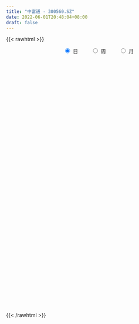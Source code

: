 ```yaml
---
title: "中富通 - 300560.SZ"
date: 2022-06-01T20:48:04+08:00
draft: false
---
```

{{< rawhtml >}}
    <div style="text-align: center">
        <label style="padding: 1rem;"><input style="margin-right: .5rem" type="radio" name="period" value="D" checked onclick="period_change(this)">日</label>
        <label style="padding: 1rem;"><input style="margin-right: .5rem" type="radio" name="period" value="W" onclick="period_change(this)">周</label>
        <label style="padding: 1rem;"><input style="margin-right: .5rem" type="radio" name="period" value="M" onclick="period_change(this)">月</label>
    </div>
    <div id="chart" style="height: 700px;"></div> 
    <script type="text/javascript">
        const D_v = [10097.5,11829.68,10652.28,13357.6,15190.5,17510.2,14239.8,16360.1,18056.0,55768.6,72305.8,47700.55,40865.6,25947.3,57544.9,39723.8,72381.03,211670.88,152901.4,112929.0,99914.5,72229.03,94695.6,53805.4,76664.2,40262.2,42547.4,29499.63,32142.3,20703.9,32195.76,25134.3,25079.0,67146.4,107373.8,82358.4,55863.7,63636.3,60048.0,28525.0,59074.3,33895.7,34834.74,30501.8,99438.13,67584.8,61848.4,82950.66,107689.5,95973.22,104881.12,85492.42,52286.9,56723.3,41890.6,231561.54,152361.06,98409.7,83364.4,82002.9,49523.92,56029.3,47842.8,136556.1,72962.9,67796.3,48364.0,51346.1,37355.4,51985.3,58964.9,28270.6,27272.2,30378.4,26425.8,22761.2,16881.5,27421.3,41341.4,24243.1,32777.8,23003.7,20585.2,19899.0,12941.5,15414.7,12983.2,13211.0,13790.99,6680.0,13511.0,12060.0,15523.1,27529.0,19251.7,45748.3,23586.9,17893.7,11415.23,15083.2,14625.7,17046.4,6603.4,7918.1,8629.0,15032.7,9256.1,8569.0,8251.0,10518.5,11796.0,11217.0,12802.6,12425.5,14606.3,15083.1,16851.43,45449.0,24018.8,24077.3,20201.0,19257.2,17171.8,17271.2,17402.8,25244.6,19510.0,19914.0,15789.3,23769.0,26909.7,18851.0,11687.5,22002.8,16167.5,9367.7,11565.7,11425.0,17654.0,21374.8,14327.89,34816.49,32611.53,133270.2,83078.1,66485.33,47244.99,52803.29,30067.53,43117.22,47257.43,43641.03,34187.03,34135.69,31746.6,23747.3,29410.0,28488.7,17976.0,28270.0,28877.2,28323.0,54992.71,126298.91,71727.02,56184.6,122384.8,74123.4,83801.6,66935.0,46294.4,58525.0,32181.7,39081.0,185443.49,140091.7,71906.2,52574.5,62058.0,52235.6,54840.4,43140.4,107428.7,137443.0,199342.43,182917.13,105743.7,61717.6,334929.09,392728.26,239835.63,280348.2,205961.8,221685.73,234453.04,248085.8,161666.6,125081.34,271192.84,404570.95,603659.96,444313.58,309477.05,289792.6,374456.25,298054.1,213087.2,168137.0,161921.9,147034.3,266588.96,186433.34,102816.26,139357.7,92378.9,96479.8,85132.0,95808.5,69294.0,175315.65,116647.6,99580.78,126189.07,118952.07,78533.47,94158.07,77574.9,83724.22,87671.6,81424.8,77935.0,143432.0,99849.9,85471.86,94653.83,60028.0,50924.0,50883.0,58504.5,77621.8,61006.22,60182.0,68579.0,89066.4,59057.0,67212.0,55426.0,36620.1,51297.47,50568.1]
const D_histogram = [0.0,0.013248547,0.0252439551,0.0363929779,0.0488712851,0.0424953037,0.0478773233,0.0558215912,0.0414900267,0.0649455438,0.1138602633,0.1311277618,0.141229298,0.1308503685,0.1406764237,0.115660986,0.2552902973,0.2921625522,0.3351968242,0.2970741041,0.2844674537,0.2361420675,0.215989193,0.1610770423,0.0452616473,-0.016343149,-0.0936909239,-0.1274344353,-0.1936020887,-0.2225758525,-0.2104353325,-0.2042206668,-0.1858175715,-0.1281393436,-0.0675040749,-0.022545891,-0.0092729279,0.0042830188,-0.0602871867,-0.1015522982,-0.0911243025,-0.1009910422,-0.0988544227,-0.0979197727,-0.0559296667,-0.0748006261,-0.0877665378,-0.0620984422,-0.0153019495,0.022127231,0.0693373593,0.0607585195,0.0572563489,0.0222979449,-0.0255532655,0.0787746906,0.1119973547,0.1137869158,0.0986806361,0.0407490746,0.0144280528,-0.0191129031,-0.0244768266,0.0095997764,-0.0040446846,0.0016835601,-0.0179619595,-0.0694670261,-0.0933082566,-0.1651458142,-0.2298476003,-0.2523378177,-0.2485310681,-0.220216873,-0.2024131328,-0.1763528638,-0.1569307439,-0.1295662171,-0.0913427867,-0.0883138808,-0.1130453058,-0.1153316548,-0.1038053233,-0.1248324121,-0.1221187262,-0.1343830074,-0.1244535096,-0.1187191928,-0.1181970582,-0.1021926719,-0.1058083177,-0.0874673608,-0.0471920654,0.0099329244,0.0286530327,0.0803291343,0.1038206631,0.1030731416,0.1035299073,0.0968234672,0.0723564414,0.0359605818,0.0136974055,0.0078099412,-0.0009244234,-0.037786612,-0.0583514436,-0.054088661,-0.0369173005,-0.0290636951,-0.0050595527,0.0246297451,0.0479735937,0.0596254067,0.0740511754,0.0918433121,0.1074125173,0.1447781659,0.169265943,0.1718872825,0.1800574575,0.1589580217,0.1483365029,0.1413101648,0.1359452976,0.1309550199,0.1057410008,0.0733991243,0.0342887082,0.028645876,0.0403813342,0.0208204572,0.005595962,-0.0367577127,-0.0727515748,-0.0918575532,-0.0985294279,-0.0942808216,-0.0774517133,-0.0521667185,-0.0425717964,-0.0100318745,-0.0107421211,0.0475408665,0.0739038307,0.1004075166,0.0768797635,0.0734673673,0.0552327281,0.0655520425,0.0745709375,0.0725593576,0.0508106298,0.0496241686,0.0370241182,0.0261426775,-0.0042105623,-0.0119823997,-0.0217585213,-0.0130835176,-0.0098612368,-0.030624711,-0.0039987789,0.05732502,0.0808918753,0.0493793253,0.0806099614,0.0625539002,-0.069191292,-0.1043101146,-0.1705986359,-0.1510898524,-0.1371955495,-0.0997943647,0.0354847908,0.0870933743,0.0865458369,0.0844099559,0.0601382819,0.0461019746,0.0065647191,-0.0086077926,0.026129394,0.0736758851,0.1361632619,0.1214662981,0.0793069303,0.0360038529,0.1945593437,0.2526242833,0.2345114006,0.2539442359,0.2161786052,0.2008468269,0.2171528684,0.2085431462,0.1370676586,0.0634469472,0.0700539119,0.2949186472,0.6900718823,0.6833806529,0.6322980614,0.4576256738,0.4044180049,0.1905314893,-0.0239426605,-0.2402510011,-0.406893381,-0.4804125531,-0.4548770573,-0.5124239674,-0.5266014387,-0.588233545,-0.6227072526,-0.668202813,-0.6656446041,-0.6979545609,-0.6754443741,-0.5977928777,-0.5067951281,-0.4250872554,-0.3576219125,-0.3560500777,-0.3580356603,-0.4213194438,-0.4587574355,-0.4144463127,-0.3643088719,-0.2638161373,-0.1683372169,-0.063391577,0.0166036121,0.0901307284,0.1300168773,0.1694046461,0.1849693313,0.19010825,0.1822662248,0.1950016144,0.188889992,0.1906387663,0.2076371099,0.1396554706,0.1237636933,0.1276701137,0.1300881844,0.1260447168,0.1261722621,0.1324489193]
const D_fast = [0.0,0.0165606838,0.0348670806,0.0551143479,0.0798104764,0.084058321,0.1014096713,0.123309337,0.1193502792,0.1590421823,0.2364219676,0.2864714065,0.3318802672,0.3542139299,0.3992090909,0.4031088998,0.6065607854,0.7164736783,0.8433071565,0.8794529623,0.9379631753,0.948673306,0.9825177297,0.9678748397,0.8633748565,0.7976842729,0.6969137671,0.6313116469,0.5167434713,0.4321257443,0.3916574312,0.3468169302,0.3187656326,0.3444090246,0.3881682745,0.4274899857,0.4384447169,0.4530714183,0.3734294161,0.3067762301,0.2944231501,0.2593086499,0.2367316637,0.2131863706,0.2411940598,0.2036229439,0.1687153978,0.1788588829,0.2218298881,0.2647908764,0.3293353445,0.3359461346,0.3467580513,0.3173741335,0.2631346067,0.3871562355,0.4483782382,0.4786145283,0.4881784076,0.4404341147,0.4177201062,0.3794009244,0.3679177943,0.4043943415,0.3897387093,0.395887844,0.3717518346,0.3028800114,0.2557117168,0.1425877057,0.0204240194,-0.0651506524,-0.1234766698,-0.150216693,-0.183016236,-0.2010441829,-0.220854749,-0.2258817765,-0.2104940428,-0.2295436071,-0.2825363585,-0.3136556212,-0.3280806205,-0.3803158123,-0.408131808,-0.453991841,-0.4751757206,-0.499121202,-0.5281483319,-0.5376921137,-0.5677598388,-0.5712857222,-0.5428084431,-0.4832002222,-0.4573168557,-0.3855584705,-0.3361117759,-0.3110910121,-0.2847517696,-0.2672523429,-0.2736302583,-0.3010359725,-0.3198747973,-0.3238097764,-0.3327752468,-0.3790840884,-0.4142367809,-0.4234961636,-0.4155541282,-0.4149664466,-0.3922271924,-0.3563804583,-0.3210432112,-0.2944850466,-0.261546484,-0.2207935192,-0.1783711848,-0.1048109947,-0.0380067319,0.0075864282,0.0607709676,0.0794110373,0.1058736441,0.1341748473,0.1627963045,0.1905447818,0.1917660129,0.1777739175,0.1472356784,0.1487543153,0.1705851069,0.1562293442,0.1424038396,0.0908607366,0.0366789809,-0.0053913859,-0.0366956176,-0.0560172166,-0.0585510367,-0.0463077215,-0.0473557484,-0.0173237952,-0.020719572,0.0494486321,0.0942875541,0.1458931191,0.1415853069,0.1565397525,0.1521132953,0.1788206204,0.2064822497,0.2226105092,0.2135644389,0.2247840199,0.221439999,0.2170942277,0.1856883473,0.1749209099,0.1597051581,0.1651092823,0.1658662539,0.137446602,0.1630728394,0.2387278933,0.2825177173,0.2633499987,0.3147331251,0.3123155389,0.1632725237,0.1020761725,-0.0068620078,-0.0251256874,-0.0455302719,-0.0330776782,0.1110726749,0.184454602,0.2055435238,0.2245101318,0.2152730283,0.2127622147,0.1748661389,0.157541679,0.1988112142,0.2647766766,0.3613048688,0.3769744795,0.3546418443,0.3203397302,0.5275350569,0.6487560673,0.6892710347,0.772189929,0.7884689496,0.823348878,0.8939431367,0.937469201,0.9002606281,0.8425016535,0.8666220962,1.1652164932,1.7328876989,1.8970416327,2.0040335566,1.9437675875,1.9916644198,1.8254107765,1.6049509616,1.3285798706,1.0602141456,0.8665918351,0.7784080667,0.5927551647,0.4469273337,0.2382368412,0.0480863204,-0.1644599432,-0.3283128854,-0.5351114824,-0.6814623891,-0.7532591121,-0.7889601446,-0.8135240857,-0.835464221,-0.9229049056,-1.0143994032,-1.1830130477,-1.3351403983,-1.3944408536,-1.4353806308,-1.4008419305,-1.3474473143,-1.2583495687,-1.1742034766,-1.0781436782,-1.0057533099,-0.9240143797,-0.8622073616,-0.8095413804,-0.7718168494,-0.7103310562,-0.6692201806,-0.6198117147,-0.5509040937,-0.5839718654,-0.5689227193,-0.5330987705,-0.4981586537,-0.4706909421,-0.4390203312,-0.3996314442]
const D_slow = [0.0,0.0033121368,0.0096231255,0.01872137,0.0309391913,0.0415630172,0.053532348,0.0674877458,0.0778602525,0.0940966385,0.1225617043,0.1553436447,0.1906509692,0.2233635614,0.2585326673,0.2874479138,0.3512704881,0.4243111262,0.5081103322,0.5823788582,0.6534957217,0.7125312385,0.7665285368,0.8067977974,0.8181132092,0.8140274219,0.790604691,0.7587460822,0.71034556,0.6547015968,0.6020927637,0.551037597,0.5045832041,0.4725483682,0.4556723495,0.4500358767,0.4477176448,0.4487883995,0.4337166028,0.4083285283,0.3855474526,0.3602996921,0.3355860864,0.3111061432,0.2971237266,0.27842357,0.2564819356,0.240957325,0.2371318377,0.2426636454,0.2599979852,0.2751876151,0.2895017023,0.2950761886,0.2886878722,0.3083815449,0.3363808835,0.3648276125,0.3894977715,0.3996850402,0.4032920534,0.3985138276,0.3923946209,0.394794565,0.3937833939,0.3942042839,0.389713794,0.3723470375,0.3490199734,0.3077335198,0.2502716197,0.1871871653,0.1250543983,0.07000018,0.0193968968,-0.0246913191,-0.0639240051,-0.0963155594,-0.119151256,-0.1412297263,-0.1694910527,-0.1983239664,-0.2242752972,-0.2554834002,-0.2860130818,-0.3196088336,-0.350722211,-0.3804020092,-0.4099512738,-0.4354994417,-0.4619515211,-0.4838183614,-0.4956163777,-0.4931331466,-0.4859698884,-0.4658876048,-0.4399324391,-0.4141641537,-0.3882816768,-0.3640758101,-0.3459866997,-0.3369965542,-0.3335722029,-0.3316197176,-0.3318508234,-0.3412974764,-0.3558853373,-0.3694075026,-0.3786368277,-0.3859027515,-0.3871676397,-0.3810102034,-0.369016805,-0.3541104533,-0.3355976594,-0.3126368314,-0.2857837021,-0.2495891606,-0.2072726749,-0.1643008543,-0.1192864899,-0.0795469845,-0.0424628587,-0.0071353175,0.0268510069,0.0595897619,0.0860250121,0.1043747931,0.1129469702,0.1201084392,0.1302037727,0.135408887,0.1368078775,0.1276184494,0.1094305557,0.0864661674,0.0618338104,0.038263605,0.0189006767,0.005858997,-0.0047839521,-0.0072919207,-0.009977451,0.0019077657,0.0203837233,0.0454856025,0.0647055434,0.0830723852,0.0968805672,0.1132685778,0.1319113122,0.1500511516,0.1627538091,0.1751598512,0.1844158808,0.1909515502,0.1898989096,0.1869033097,0.1814636793,0.1781927999,0.1757274907,0.168071313,0.1670716183,0.1814028733,0.2016258421,0.2139706734,0.2341231637,0.2497616388,0.2324638158,0.2063862871,0.1637366281,0.125964165,0.0916652776,0.0667166865,0.0755878842,0.0973612277,0.118997687,0.1401001759,0.1551347464,0.16666024,0.1683014198,0.1661494717,0.1726818202,0.1911007914,0.2251416069,0.2555081814,0.275334914,0.2843358772,0.3329757132,0.396131784,0.4547596341,0.5182456931,0.5722903444,0.6225020511,0.6767902682,0.7289260548,0.7631929695,0.7790547063,0.7965681843,0.870297846,1.0428158166,1.2136609798,1.3717354952,1.4861419136,1.5872464149,1.6348792872,1.6288936221,1.5688308718,1.4671075265,1.3470043883,1.2332851239,1.1051791321,0.9735287724,0.8264703862,0.670793573,0.5037428698,0.3373317187,0.1628430785,-0.006018015,-0.1554662344,-0.2821650165,-0.3884368303,-0.4778423084,-0.5668548279,-0.656363743,-0.7616936039,-0.8763829628,-0.979994541,-1.0710717589,-1.1370257932,-1.1791100975,-1.1949579917,-1.1908070887,-1.1682744066,-1.1357701872,-1.0934190257,-1.0471766929,-0.9996496304,-0.9540830742,-0.9053326706,-0.8581101726,-0.810450481,-0.7585412036,-0.7236273359,-0.6926864126,-0.6607688842,-0.6282468381,-0.5967356589,-0.5651925934,-0.5320803635]
const D_data = [['2021-05-21', 11.4946, 11.3957, 11.376, 11.5835],['2021-05-24', 11.455, 11.6033, 11.3364, 11.6428],['2021-05-25', 11.5835, 11.6725, 11.5341, 11.7219],['2021-05-26', 11.6725, 11.7515, 11.5934, 11.801],['2021-05-27', 11.7515, 11.8701, 11.7318, 11.9492],['2021-05-28', 11.8603, 11.6922, 11.6428, 11.9492],['2021-05-31', 11.6231, 11.88, 11.6132, 11.8998],['2021-06-01', 11.88, 11.9986, 11.7713, 12.0876],['2021-06-02', 12.0085, 11.7515, 11.6725, 12.1074],['2021-06-03', 11.6824, 12.305, 11.6824, 12.5225],['2021-06-04', 12.1963, 12.9079, 12.137, 12.9475],['2021-06-07', 12.9277, 12.8091, 12.6213, 12.9277],['2021-06-08', 12.73, 12.9277, 12.5521, 12.9277],['2021-06-09', 12.9376, 12.8091, 12.6707, 12.9376],['2021-06-10', 12.819, 13.2044, 12.6213, 13.3033],['2021-06-11', 13.2044, 12.8684, 12.7794, 13.2044],['2021-06-15', 12.7893, 15.4381, 12.7893, 15.4381],['2021-06-16', 16.3079, 14.9044, 14.8253, 16.7823],['2021-06-17', 14.2718, 15.5172, 14.2718, 16.3079],['2021-06-18', 14.8352, 14.8451, 14.8352, 15.6654],['2021-06-21', 14.7858, 15.3492, 14.1236, 15.3492],['2021-06-22', 15.2009, 15.0428, 14.7463, 15.3492],['2021-06-23', 15.2207, 15.4974, 14.8253, 15.8137],['2021-06-24', 15.5073, 15.1218, 14.934, 15.5468],['2021-06-25', 15.023, 14.0939, 13.9951, 15.2009],['2021-06-28', 14.0643, 14.4201, 13.837, 14.6079],['2021-06-29', 14.4201, 13.916, 13.8567, 14.4201],['2021-06-30', 13.7777, 14.1829, 13.7184, 14.2125],['2021-07-01', 14.1829, 13.4812, 13.4614, 14.1829],['2021-07-02', 13.4812, 13.6195, 13.3724, 13.7184],['2021-07-05', 13.6492, 14.005, 13.5503, 14.1829],['2021-07-06', 14.2125, 13.8963, 13.748, 14.2323],['2021-07-07', 13.837, 14.0346, 13.7678, 14.173],['2021-07-08', 14.0445, 14.6771, 13.9655, 14.766],['2021-07-09', 14.8253, 15.023, 14.7265, 16.3079],['2021-07-12', 14.4102, 15.1416, 14.3707, 15.616],['2021-07-13', 15.1713, 14.9538, 14.6277, 15.1713],['2021-07-14', 14.7957, 15.0922, 14.5189, 15.3096],['2021-07-15', 15.0724, 14.0149, 13.9655, 15.0823],['2021-07-16', 14.0149, 14.0149, 13.837, 14.2323],['2021-07-19', 13.9358, 14.5585, 13.5306, 14.7858],['2021-07-20', 14.5486, 14.2817, 14.005, 14.5486],['2021-07-21', 14.4399, 14.3806, 14.2323, 14.6277],['2021-07-22', 14.3905, 14.341, 14.0445, 14.6079],['2021-07-23', 14.3509, 14.9538, 14.2817, 15.28],['2021-07-26', 14.6573, 14.2422, 13.9655, 15.1713],['2021-07-27', 14.2422, 14.2027, 13.9062, 14.8056],['2021-07-28', 13.837, 14.6968, 13.0463, 15.023],['2021-07-29', 15.0032, 15.1614, 14.8253, 15.4678],['2021-07-30', 14.9835, 15.3096, 14.9736, 15.7643],['2021-08-02', 15.4183, 15.7346, 15.1218, 15.8631],['2021-08-03', 15.8433, 15.2306, 14.9736, 16.0608],['2021-08-04', 14.8846, 15.3492, 14.8846, 15.6753],['2021-08-05', 15.1713, 14.9242, 14.6277, 15.359],['2021-08-06', 14.8253, 14.5782, 14.2718, 14.9538],['2021-08-09', 14.4201, 16.7032, 14.4201, 17.4939],['2021-08-10', 16.7526, 16.3079, 16.0608, 16.9997],['2021-08-11', 16.3375, 16.1497, 15.8532, 16.4363],['2021-08-12', 15.9718, 16.041, 15.8433, 16.466],['2021-08-13', 16.209, 15.4183, 15.3788, 16.209],['2021-08-16', 15.4085, 15.6654, 15.2108, 15.8532],['2021-08-17', 15.616, 15.4678, 15.3294, 15.9125],['2021-08-18', 15.4776, 15.7544, 15.0724, 15.7643],['2021-08-19', 15.7643, 16.377, 15.616, 16.6538],['2021-08-20', 16.0608, 15.8928, 15.5271, 16.3079],['2021-08-23', 15.8334, 16.1695, 15.5765, 16.1991],['2021-08-24', 16.0608, 15.8631, 15.6951, 16.1102],['2021-08-25', 15.8137, 15.2899, 15.2404, 15.8532],['2021-08-26', 15.1713, 15.4183, 14.9242, 15.5468],['2021-08-27', 15.16, 14.5, 14.47, 15.73],['2021-08-30', 14.34, 14.1, 13.85, 14.75],['2021-08-31', 14.09, 14.23, 13.71, 14.23],['2021-09-01', 14.23, 14.33, 13.99, 14.48],['2021-09-02', 14.13, 14.55, 14.13, 14.72],['2021-09-03', 14.43, 14.38, 14.31, 14.63],['2021-09-06', 14.38, 14.45, 14.12, 14.49],['2021-09-07', 14.38, 14.35, 14.28, 14.54],['2021-09-08', 14.35, 14.45, 14.12, 14.48],['2021-09-09', 14.48, 14.66, 14.48, 15.12],['2021-09-10', 14.63, 14.24, 14.2, 14.63],['2021-09-13', 14.24, 13.73, 13.72, 14.24],['2021-09-14', 13.88, 13.82, 13.77, 14.12],['2021-09-15', 13.75, 13.9, 13.58, 13.96],['2021-09-16', 13.8, 13.34, 13.34, 13.96],['2021-09-17', 13.48, 13.45, 13.23, 13.58],['2021-09-22', 13.27, 13.09, 13.07, 13.44],['2021-09-23', 13.2, 13.21, 13.19, 13.38],['2021-09-24', 13.25, 13.05, 13.05, 13.3],['2021-09-27', 13.29, 12.85, 12.78, 13.33],['2021-09-28', 12.9, 12.94, 12.76, 13.04],['2021-09-29', 12.95, 12.58, 12.58, 13.1],['2021-09-30', 12.64, 12.75, 12.44, 12.78],['2021-10-08', 12.72, 13.06, 12.65, 13.1],['2021-10-11', 13.0, 13.45, 12.91, 13.75],['2021-10-12', 13.33, 13.12, 12.96, 13.38],['2021-10-13', 13.08, 13.7, 13.08, 14.27],['2021-10-14', 13.48, 13.56, 13.41, 13.73],['2021-10-15', 13.56, 13.34, 13.31, 13.7],['2021-10-18', 13.3, 13.38, 13.15, 13.45],['2021-10-19', 13.32, 13.3, 13.21, 13.54],['2021-10-20', 13.26, 13.01, 12.98, 13.36],['2021-10-21', 13.02, 12.69, 12.65, 13.16],['2021-10-22', 12.92, 12.68, 12.63, 12.92],['2021-10-25', 12.68, 12.77, 12.57, 12.84],['2021-10-26', 12.77, 12.65, 12.6, 12.83],['2021-10-27', 12.6, 12.11, 12.1, 12.66],['2021-10-28', 12.01, 12.07, 11.88, 12.2],['2021-10-29', 12.07, 12.24, 12.07, 12.34],['2021-11-01', 12.28, 12.37, 12.24, 12.44],['2021-11-02', 12.35, 12.24, 12.08, 12.5],['2021-11-03', 12.27, 12.46, 12.26, 12.56],['2021-11-04', 12.52, 12.63, 12.45, 12.7],['2021-11-05', 12.74, 12.67, 12.52, 12.79],['2021-11-08', 12.67, 12.61, 12.36, 12.67],['2021-11-09', 12.57, 12.72, 12.57, 12.89],['2021-11-10', 12.79, 12.87, 12.66, 12.89],['2021-11-11', 12.81, 12.97, 12.75, 13.07],['2021-11-12', 13.0, 13.45, 13.0, 13.61],['2021-11-15', 13.46, 13.55, 13.42, 13.65],['2021-11-16', 13.59, 13.46, 13.44, 13.86],['2021-11-17', 13.53, 13.68, 13.45, 13.72],['2021-11-18', 13.69, 13.4, 13.36, 13.77],['2021-11-19', 13.4, 13.56, 13.4, 13.69],['2021-11-22', 13.52, 13.67, 13.45, 13.75],['2021-11-23', 13.8, 13.77, 13.52, 13.81],['2021-11-24', 13.77, 13.86, 13.62, 13.96],['2021-11-25', 13.96, 13.63, 13.56, 13.96],['2021-11-26', 13.49, 13.47, 13.35, 13.67],['2021-11-29', 13.36, 13.25, 13.19, 13.4],['2021-11-30', 13.32, 13.59, 13.25, 13.74],['2021-12-01', 13.54, 13.87, 13.54, 13.95],['2021-12-02', 14.0, 13.5, 13.41, 14.0],['2021-12-03', 13.56, 13.49, 13.46, 13.74],['2021-12-06', 13.44, 13.0, 12.97, 13.5],['2021-12-07', 13.05, 12.84, 12.74, 13.12],['2021-12-08', 12.84, 12.85, 12.78, 13.07],['2021-12-09', 12.82, 12.87, 12.78, 13.0],['2021-12-10', 12.84, 12.93, 12.77, 12.99],['2021-12-13', 12.97, 13.08, 12.81, 13.14],['2021-12-14', 13.0, 13.25, 12.91, 13.3],['2021-12-15', 13.18, 13.11, 13.07, 13.27],['2021-12-16', 13.13, 13.49, 13.12, 13.68],['2021-12-17', 13.45, 13.15, 13.01, 13.46],['2021-12-20', 13.2, 14.06, 13.12, 15.6],['2021-12-21', 13.52, 13.94, 13.41, 14.15],['2021-12-22', 14.08, 14.16, 13.8, 14.32],['2021-12-23', 14.13, 13.62, 13.58, 14.13],['2021-12-24', 13.64, 13.87, 13.42, 14.06],['2021-12-27', 13.8, 13.69, 13.5, 13.89],['2021-12-28', 13.71, 14.09, 13.66, 14.16],['2021-12-29', 13.96, 14.2, 13.82, 14.34],['2021-12-30', 14.17, 14.16, 14.08, 14.38],['2021-12-31', 14.16, 13.92, 13.82, 14.16],['2022-01-04', 13.86, 14.18, 13.86, 14.25],['2022-01-05', 14.15, 14.06, 13.76, 14.26],['2022-01-06', 13.99, 14.07, 13.85, 14.25],['2022-01-07', 14.28, 13.75, 13.68, 14.28],['2022-01-10', 13.75, 13.95, 13.4, 14.05],['2022-01-11', 14.0, 13.89, 13.86, 14.14],['2022-01-12', 13.92, 14.13, 13.88, 14.25],['2022-01-13', 14.24, 14.11, 14.02, 14.35],['2022-01-14', 13.97, 13.77, 13.74, 14.25],['2022-01-17', 13.8, 14.39, 13.8, 14.46],['2022-01-18', 14.5, 15.11, 14.26, 15.14],['2022-01-19', 14.8, 14.95, 14.68, 15.04],['2022-01-20', 14.85, 14.32, 14.2, 14.85],['2022-01-21', 14.33, 15.19, 14.15, 15.55],['2022-01-24', 14.83, 14.7, 14.47, 14.92],['2022-01-25', 14.46, 12.9, 12.85, 14.55],['2022-01-26', 12.81, 13.62, 12.75, 13.86],['2022-01-27', 13.84, 12.87, 12.86, 14.06],['2022-01-28', 12.9, 13.71, 12.9, 13.9],['2022-02-07', 13.96, 13.63, 13.42, 13.99],['2022-02-08', 13.6, 13.98, 13.25, 13.98],['2022-02-09', 13.8, 15.66, 13.73, 16.38],['2022-02-10', 15.66, 15.18, 14.88, 15.8],['2022-02-11', 14.96, 14.75, 14.7, 15.27],['2022-02-14', 14.8, 14.81, 14.4, 14.94],['2022-02-15', 14.77, 14.54, 14.35, 14.99],['2022-02-16', 14.6, 14.63, 14.43, 14.77],['2022-02-17', 14.53, 14.21, 13.96, 14.61],['2022-02-18', 14.05, 14.39, 14.05, 14.46],['2022-02-21', 14.45, 15.1, 14.33, 15.29],['2022-02-22', 14.9, 15.55, 14.81, 15.8],['2022-02-23', 15.64, 16.15, 15.32, 16.5],['2022-02-24', 15.88, 15.45, 14.92, 16.35],['2022-02-25', 15.49, 15.07, 14.93, 15.7],['2022-02-28', 15.02, 14.91, 14.55, 15.1],['2022-03-01', 15.3, 17.89, 14.77, 17.89],['2022-03-02', 17.89, 17.45, 17.17, 18.77],['2022-03-03', 17.4, 16.86, 16.61, 17.58],['2022-03-04', 16.61, 17.6, 16.61, 17.95],['2022-03-07', 17.5, 17.1, 16.72, 18.58],['2022-03-08', 16.2, 17.49, 16.2, 18.19],['2022-03-09', 16.9, 18.15, 15.88, 18.18],['2022-03-10', 18.22, 18.13, 17.58, 18.48],['2022-03-11', 17.5, 17.37, 16.62, 17.68],['2022-03-14', 17.0, 17.14, 16.38, 17.38],['2022-03-15', 16.76, 18.13, 16.66, 19.65],['2022-03-16', 17.61, 21.76, 17.61, 21.76],['2022-03-17', 23.0, 26.11, 22.5, 26.11],['2022-03-18', 24.27, 22.84, 22.66, 24.66],['2022-03-21', 22.31, 22.84, 21.94, 23.07],['2022-03-22', 22.26, 21.32, 20.9, 22.78],['2022-03-23', 21.01, 22.79, 20.73, 23.15],['2022-03-24', 22.05, 20.52, 20.0, 22.05],['2022-03-25', 20.41, 19.65, 19.5, 21.05],['2022-03-28', 18.98, 18.58, 18.31, 19.12],['2022-03-29', 18.7, 18.12, 17.8, 18.77],['2022-03-30', 18.18, 18.48, 18.16, 18.71],['2022-03-31', 18.21, 19.4, 17.92, 19.76],['2022-04-01', 18.99, 18.05, 18.01, 19.19],['2022-04-06', 17.9, 18.13, 17.79, 18.31],['2022-04-07', 17.86, 17.01, 16.98, 17.98],['2022-04-08', 16.98, 16.71, 16.51, 17.23],['2022-04-11', 16.7, 15.92, 15.75, 16.86],['2022-04-12', 15.99, 15.93, 15.42, 16.11],['2022-04-13', 15.78, 14.9, 14.86, 15.81],['2022-04-14', 15.0, 15.02, 14.88, 15.18],['2022-04-15', 14.89, 15.46, 14.66, 15.84],['2022-04-18', 15.25, 15.61, 14.75, 15.78],['2022-04-19', 15.57, 15.54, 15.22, 15.92],['2022-04-20', 16.06, 15.39, 15.24, 16.47],['2022-04-21', 14.83, 14.39, 14.38, 15.29],['2022-04-22', 14.15, 13.97, 13.96, 14.59],['2022-04-25', 13.65, 12.61, 12.61, 13.65],['2022-04-26', 12.72, 12.19, 12.09, 12.91],['2022-04-27', 12.0, 12.75, 11.89, 12.75],['2022-04-28', 12.5, 12.62, 12.49, 13.2],['2022-04-29', 12.75, 13.25, 12.75, 13.42],['2022-05-05', 13.28, 13.38, 12.91, 13.54],['2022-05-06', 13.0, 13.78, 12.9, 14.22],['2022-05-09', 13.52, 13.78, 13.52, 14.12],['2022-05-10', 13.47, 13.99, 13.28, 14.18],['2022-05-11', 14.04, 13.8, 13.75, 14.38],['2022-05-12', 13.61, 13.97, 13.61, 14.1],['2022-05-13', 13.99, 13.81, 13.65, 14.06],['2022-05-16', 13.9, 13.74, 13.66, 14.13],['2022-05-17', 13.75, 13.58, 13.32, 13.85],['2022-05-18', 13.74, 13.87, 13.74, 14.21],['2022-05-19', 13.59, 13.68, 13.35, 13.77],['2022-05-20', 13.75, 13.8, 13.49, 13.95],['2022-05-23', 13.97, 14.09, 13.88, 14.12],['2022-05-24', 14.11, 12.92, 12.88, 14.16],['2022-05-25', 12.84, 13.35, 12.71, 13.39],['2022-05-26', 13.37, 13.57, 12.9, 13.73],['2022-05-27', 13.58, 13.58, 13.42, 13.82],['2022-05-30', 13.61, 13.51, 13.32, 13.7],['2022-05-31', 13.43, 13.57, 13.12, 13.65],['2022-06-01', 13.61, 13.69, 13.5, 13.85]]
const W_v = [66485.06,60529.54,56706.39,72321.33,68895.67,39436.22,52612.36,25775.37,26094.85,68946.5,113372.45,123622.0,104493.48,138254.48,183117.07,204372.06,190804.44,210657.8,356145.8,322550.61,257673.01,216633.87,147810.03,86060.22,89913.74,77753.44,61733.49,79789.66,68852.82,41766.99,20165.7,68685.54,75407.61,224809.62,158913.14,182480.53,122209.94,241987.31,371476.74,243547.02,77601.15,187820.26,343659.0600000001,370519.48,251860.53,419899.58,247387.19,151797.59,152561.74,330715.25,338222.72,210189.85,192900.88,110260.36,126432.25,127077.25,152462.0,136977.1,93924.7,73846.5,79352.09,57562.0,67831.25,117178.09,87918.5,115931.23,169441.78,179628.26,86697.26,264696.96,226484.74,204459.74,122665.98,550656.1,228865.64,393442.1,245391.19,126765.57,101589.93,168367.61,276752.02,260638.67,382843.75,298499.16,140461.52,147218.97,184694.22,182197.5,410798.41,351995.98,111006.35,146419.68,153539.3,138253.98,143364.56,214384.95,577544.01,926056.5700000001,949298.42,361078.6799999999,257567.62,225932.6,181522.98,328909.52,417121.1,255943.74,267172.7,161255.93,363247.05,431488.3,311389.68,301504.05,22011.4,86558.99,153920.32,126207.29,124657.79,88636.89,89767.8,95542.9,70598.4,65194.4,83348.61,130062.35,98301.1,79234.53,137302.32,151483.53,119966.61,168084.08,154645.79,273004.71,305191.99,254182.4,806568.09,324305.62,1205097.9000000001,1261258.2500000002,641013.39,508959.12,336160.24,570554.92,446056.78,377474.95,351402.71,206352.82,203018.93,159797.7,266113.06,113858.3,308743.24,448567.83,445339.54,265417.33,178615.34,235590.32,127281.22,488569.41,487329.96,687315.4500000001,624221.64,252037.04,226924.9,106397.6,27838.2,267576.4,312422.1,274650.87,388208.72,499157.73,280857.31,190432.3,208904.65,139401.3,135269.8,131865.68,134536.7,203978.7,189164.73,101783.23,124747.1,81478.12,53414.5,42488.83,137026.3,105031.31,88040.12,117106.6,88854.55,67438.64,63377.7,69879.1,64992.55,69926.1,15818.4,48957.38,56570.58,68540.26,176730.3,211782.15,549882.3100000001,397308.73,165155.43,256929.26,290431.4,257744.67,416046.58,341274.34,647699.6,362915.02,256847.1,171311.9,132648.5,109207.2,41608.9,46041.99,15523.1,134009.6,64773.93,49404.9,54585.1,104415.33,104726.1,99342.6,97006.5,70528.7,120784.71,382881.91,198270.24,119039.59,131934.9,431588.04,329679.4,468704.09,264848.9,732874.96,1309558.78,1071852.9700000002,1848818.6700000002,1484867.2,930115.5,334552.86,522029.95,539902.99,424553.59,221367.0,390927.59,308197.52,339340.4,138485.67]
const W_histogram = [0.0,-0.1465062108,-0.233803895,-0.4239902504,-0.5309996444,-0.5916084001,-0.4197845965,-0.3841431499,-0.4313665655,-0.386147205,-0.7107341913,-0.8131475262,-0.9822101869,-1.0295112822,-1.3326257862,-1.1995192714,-1.2740680281,-1.0596588595,-0.7242384602,-0.4544771886,-0.1639767539,-0.0898552671,-0.1229427823,-0.1130858414,-0.1002857628,-0.114341874,-0.0863253235,-0.2588951511,-0.4027945578,-0.3727159663,-0.2911737672,-0.1537742569,0.1104900878,0.3456455082,0.3868910155,0.5962022464,0.7206307728,0.8886904545,0.7788581809,0.7555567252,0.6998303161,0.7454541405,0.8097002146,0.950859699,0.9570121407,0.9898343144,0.86445394,0.5899790788,0.464778198,0.3935433266,0.37523133,0.3041943994,0.2587262393,0.0543604232,-0.0664917795,-0.1552520479,-0.1554433816,-0.1642512369,-0.1970306285,-0.2122519935,-0.1915868613,-0.2099064,-0.3366930129,-0.344716914,-0.3169440919,-0.244921314,-0.1431414188,-0.0308657717,-0.0399994519,0.0835130425,0.1377218276,0.1678835611,0.2088082743,0.3807528,0.429871506,0.5237694662,0.4387903264,0.3578830439,0.2588368331,0.2400646296,0.2940733905,0.3372360893,0.4009848959,0.3837043513,0.3612971437,0.3234365716,0.3405915695,0.2515907275,0.3067489114,0.325447027,0.1250225843,-0.0761438846,-0.2350710019,-0.3324336375,-0.3066919842,-0.2542574228,-0.1374453977,0.4095318042,0.4079009519,0.3283778916,0.2217375555,0.1012965115,0.0438864709,0.045293685,0.0285126036,-0.0631884299,-0.0884130522,-0.12973433,-0.0537980728,0.058347156,0.0761648173,0.0160938129,-0.0474302828,-0.0806626761,-0.1112730163,-0.1774891103,-0.223039046,-0.2590448653,-0.2910132811,-0.3017108758,-0.3444977438,-0.3122869011,-0.276299402,-0.2165016068,-0.1816269257,-0.1108127507,-0.0480481539,-0.002341954,0.00756901,-0.0824375442,-0.1160008599,-0.0011519873,-0.0232098276,0.0776405808,0.183840205,0.2287452486,0.3969807289,0.5079021883,0.4415854675,0.4180247573,0.3288243306,0.3821767552,0.3874871322,0.3754044859,0.2544293382,0.1359306832,0.0627365841,-0.0004484426,0.0134404886,0.0282093115,0.0666610471,0.155626629,0.1040900405,0.003540471,-0.0278568936,-0.0432131127,-0.0791566339,-0.0224908115,0.0653315839,0.2455127506,0.0377285213,-0.0807328024,-0.223229813,-0.3078468303,-0.330231058,-0.256180675,-0.162196982,-0.1794879732,-0.0501235965,0.0793423621,-0.0011953816,-0.0596418539,-0.1067283024,-0.2316492282,-0.3654828622,-0.4945332217,-0.5401581863,-0.5752771317,-0.6233716482,-0.64159753,-0.6708486714,-0.7014270412,-0.6753969968,-0.5468429185,-0.3822341201,-0.26648759,-0.2347670573,-0.1836668198,-0.111964918,-0.0586017539,-0.0061482283,0.0265919448,0.0401576725,-0.0076626781,-0.0264743467,0.0117928,0.0169411708,0.0514834628,0.1611823865,0.2317661331,0.4022740598,0.4514691504,0.4386845574,0.5065658291,0.4663912094,0.4837852619,0.4980356937,0.4390510455,0.4365449133,0.4452430842,0.3403264001,0.2501494817,0.1720918914,0.0638486553,-0.0328967045,-0.1109071221,-0.1339038511,-0.1228228753,-0.1506722032,-0.187079085,-0.1709934083,-0.1001237397,-0.041161264,-0.0054226145,0.020918614,0.0029269475,0.0078625408,0.058800676,0.0930101987,0.1006893564,0.1032331058,0.1915341734,0.1434496087,0.1728954063,0.1596533426,0.1863560136,0.3543334072,0.4251090578,0.7940421366,0.7760436823,0.6161688728,0.3909378333,0.1414023215,-0.1259242226,-0.3409615339,-0.431403156,-0.4699350913,-0.4753927624,-0.4721522184,-0.4414937169]
const W_fast = [0.0,-0.1831327635,-0.3288814214,-0.6250653395,-0.8648246446,-1.0733355003,-1.0064578458,-1.0668521867,-1.2219172437,-1.2732346845,-1.7755052185,-2.081205435,-2.4958206425,-2.8004995583,-3.4367705088,-3.6035438118,-3.9966095756,-4.0471151218,-3.8927543376,-3.7366123632,-3.487106117,-3.435448447,-3.4992716577,-3.5176861771,-3.5299575393,-3.5725991189,-3.5661638993,-3.8034575147,-4.0480555608,-4.1111559609,-4.1024072036,-4.0034512576,-3.7115643909,-3.3899975934,-3.2520293323,-2.8936675398,-2.5890813202,-2.1988490249,-2.1139667533,-1.9483790276,-1.8291478577,-1.5971604982,-1.3304893704,-0.9516149613,-0.7062094844,-0.4259287321,-0.3351956215,-0.462175713,-0.4711820443,-0.444031084,-0.3685352481,-0.3635235789,-0.3443101791,-0.5350858895,-0.672561037,-0.8001343174,-0.8391864965,-0.889057161,-0.9710942098,-1.0393785732,-1.0666101562,-1.137406295,-1.3483661611,-1.4425692907,-1.4940324916,-1.4832400422,-1.4172455016,-1.3126862975,-1.3318198406,-1.1874290857,-1.0987898437,-1.0266572199,-0.9335304381,-0.6663977124,-0.5098111299,-0.2849708032,-0.2602523614,-0.2516888829,-0.2860258855,-0.2447819315,-0.117254823,0.0102168981,0.1742119286,0.2528574719,0.3207745502,0.3637731211,0.4660760113,0.4399728512,0.571818263,0.6718781353,0.5027093386,0.2825068986,0.0648120308,-0.1156590141,-0.1665903569,-0.1777201512,-0.0952694756,0.5540906774,0.6544350631,0.6570064756,0.6058005285,0.5106836123,0.4642451895,0.4769758248,0.4673228943,0.3598247533,0.312496868,0.2387420077,0.3012287467,0.4279607645,0.4648196302,0.4087720789,0.3333904126,0.2799923502,0.221563756,0.1109753844,0.0096656872,-0.0911013484,-0.1958230845,-0.2819483982,-0.4108597021,-0.4567205846,-0.4898079361,-0.4841355426,-0.4946675929,-0.4515566055,-0.4008040473,-0.3556833359,-0.3438801194,-0.4544960596,-0.5170595903,-0.4024987146,-0.4303590117,-0.3100984581,-0.1579387826,-0.0558474269,0.2116332357,0.4495302421,0.4936098882,0.5745553673,0.5675610233,0.7164576367,0.8186397967,0.9004082719,0.8430404588,0.7585244746,0.7010145215,0.6377173842,0.6549664375,0.6767875882,0.7319045856,0.8597768248,0.8342627464,0.7345982947,0.6962367066,0.6700772094,0.6143445297,0.6653876492,0.7695429406,1.0111022949,0.8127501959,0.6741056717,0.4758012078,0.3142224829,0.2092804907,0.2192857049,0.2727201525,0.210557168,0.3273906455,0.4766921946,0.3958556055,0.3224986698,0.2487301456,0.0658969128,-0.1593074368,-0.4119911017,-0.5926556129,-0.7715938412,-0.9755312697,-1.154156534,-1.3511198433,-1.5570549734,-1.6998741782,-1.7080308295,-1.6389805611,-1.5898559285,-1.6168271602,-1.6116436276,-1.5679329553,-1.5292202297,-1.4783037611,-1.4389156018,-1.415310456,-1.4650464761,-1.4904767314,-1.4492613847,-1.4398777212,-1.3924645635,-1.2424700432,-1.1139447633,-0.8428683216,-0.6808059434,-0.583919397,-0.3893966681,-0.3129734854,-0.1746331174,-0.0358737622,0.014904351,0.1215344471,0.241543389,0.221708305,0.194068757,0.1590341395,0.0667530673,-0.0382164687,-0.1439536668,-0.2004263585,-0.2200511015,-0.2855684802,-0.3687451333,-0.3954078087,-0.349569075,-0.3008969153,-0.2665139194,-0.2349430374,-0.2522029671,-0.2453017386,-0.1796634343,-0.122201362,-0.0893498652,-0.0609978394,0.0751867716,0.062964609,0.1356342582,0.1623055302,0.2355972046,0.4921579499,0.669210865,1.236654478,1.4126669443,1.406834353,1.2793377718,1.0651528403,0.7663452406,0.4660675458,0.2677751348,0.1117594266,-0.0125464351,-0.1273439457,-0.2070588734]
const W_slow = [0.0,-0.0366265527,-0.0950775264,-0.2010750891,-0.3338250002,-0.4817271002,-0.5866732493,-0.6827090368,-0.7905506782,-0.8870874794,-1.0647710273,-1.2680579088,-1.5136104555,-1.7709882761,-2.1041447226,-2.4040245405,-2.7225415475,-2.9874562624,-3.1685158774,-3.2821351746,-3.3231293631,-3.3455931798,-3.3763288754,-3.4046003358,-3.4296717765,-3.458257245,-3.4798385758,-3.5445623636,-3.6452610031,-3.7384399946,-3.8112334364,-3.8496770007,-3.8220544787,-3.7356431017,-3.6389203478,-3.4898697862,-3.309712093,-3.0875394794,-2.8928249341,-2.7039357528,-2.5289781738,-2.3426146387,-2.140189585,-1.9024746603,-1.6632216251,-1.4157630465,-1.1996495615,-1.0521547918,-0.9359602423,-0.8375744107,-0.7437665781,-0.6677179783,-0.6030364185,-0.5894463127,-0.6060692575,-0.6448822695,-0.6837431149,-0.7248059241,-0.7740635813,-0.8271265797,-0.875023295,-0.927499895,-1.0116731482,-1.0978523767,-1.1770883997,-1.2383187282,-1.2741040829,-1.2818205258,-1.2918203888,-1.2709421282,-1.2365116713,-1.194540781,-1.1423387124,-1.0471505124,-0.9396826359,-0.8087402694,-0.6990426878,-0.6095719268,-0.5448627185,-0.4848465611,-0.4113282135,-0.3270191912,-0.2267729672,-0.1308468794,-0.0405225935,0.0403365494,0.1254844418,0.1883821237,0.2650693515,0.3464311083,0.3776867544,0.3586507832,0.2998830327,0.2167746234,0.1401016273,0.0765372716,0.0421759222,0.1445588732,0.2465341112,0.3286285841,0.384062973,0.4093871008,0.4203587186,0.4316821398,0.4388102907,0.4230131832,0.4009099202,0.3684763377,0.3550268195,0.3696136085,0.3886548128,0.3926782661,0.3808206954,0.3606550263,0.3328367722,0.2884644947,0.2327047332,0.1679435169,0.0951901966,0.0197624776,-0.0663619583,-0.1444336836,-0.2135085341,-0.2676339358,-0.3130406672,-0.3407438549,-0.3527558934,-0.3533413819,-0.3514491294,-0.3720585154,-0.4010587304,-0.4013467272,-0.4071491841,-0.3877390389,-0.3417789877,-0.2845926755,-0.1853474933,-0.0583719462,0.0520244207,0.15653061,0.2387366927,0.3342808815,0.4311526645,0.525003786,0.5886111205,0.6225937913,0.6382779374,0.6381658267,0.6415259489,0.6485782767,0.6652435385,0.7041501958,0.7301727059,0.7310578237,0.7240936003,0.7132903221,0.6935011636,0.6878784607,0.7042113567,0.7655895443,0.7750216747,0.7548384741,0.6990310208,0.6220693132,0.5395115487,0.47546638,0.4349171345,0.3900451412,0.377514242,0.3973498326,0.3970509871,0.3821405237,0.3554584481,0.297546141,0.2061754255,0.08254212,-0.0524974266,-0.1963167095,-0.3521596215,-0.512559004,-0.6802711719,-0.8556279322,-1.0244771814,-1.161187911,-1.256746441,-1.3233683385,-1.3820601029,-1.4279768078,-1.4559680373,-1.4706184758,-1.4721555328,-1.4655075466,-1.4554681285,-1.457383798,-1.4640023847,-1.4610541847,-1.456818892,-1.4439480263,-1.4036524297,-1.3457108964,-1.2451423814,-1.1322750938,-1.0226039545,-0.8959624972,-0.7793646948,-0.6584183794,-0.5339094559,-0.4241466945,-0.3150104662,-0.2036996952,-0.1186180951,-0.0560807247,-0.0130577519,0.002904412,-0.0053197642,-0.0330465447,-0.0665225075,-0.0972282263,-0.1348962771,-0.1816660483,-0.2244144004,-0.2494453353,-0.2597356513,-0.2610913049,-0.2558616514,-0.2551299146,-0.2531642794,-0.2384641104,-0.2152115607,-0.1900392216,-0.1642309452,-0.1163474018,-0.0804849996,-0.0372611481,0.0026521876,0.049241191,0.1378245428,0.2441018072,0.4426123414,0.636623262,0.7906654802,0.8883999385,0.9237505189,0.8922694632,0.8070290797,0.6991782907,0.5816945179,0.4628463273,0.3448082727,0.2344348435]
const W_data = [['2017-07-21', 32.6909, 35.637, 30.0619, 36.7848],['2017-07-28', 35.4675, 33.3413, 31.871, 36.025],['2017-08-04', 33.3413, 33.2867, 32.2536, 35.0795],['2017-08-11', 33.6146, 30.9583, 29.5699, 34.5985],['2017-08-18', 30.603, 30.7724, 29.6519, 31.5923],['2017-08-25', 30.4937, 30.3898, 28.8649, 30.9637],['2017-09-01', 30.2149, 33.1227, 30.0509, 34.1339],['2017-09-08', 33.1172, 31.565, 31.2097, 35.1724],['2017-09-15', 31.565, 30.0619, 29.6246, 32.1225],['2017-09-22', 29.8432, 30.767, 29.8432, 32.0186],['2017-09-29', 30.8216, 24.7928, 24.7928, 30.8489],['2017-10-13', 24.7546, 25.64, 23.6833, 26.3342],['2017-10-20', 25.3831, 23.1476, 22.3278, 25.4761],['2017-10-27', 23.7215, 23.0438, 22.694, 24.5359],['2017-11-03', 22.4098, 17.66, 17.4741, 22.4098],['2017-11-10', 17.8567, 21.3275, 17.8567, 22.3551],['2017-11-17', 21.3057, 17.5233, 17.5179, 21.3111],['2017-11-24', 17.4687, 20.1797, 16.4575, 21.3713],['2017-12-01', 18.4197, 22.0326, 18.0972, 22.7158],['2017-12-08', 21.5188, 21.9178, 20.3983, 23.2733],['2017-12-15', 21.6445, 22.9782, 20.4694, 23.4974],['2017-12-22', 22.5245, 20.6771, 20.5678, 22.6557],['2017-12-29', 20.0649, 18.8789, 18.1464, 20.4475],['2018-01-05', 18.8789, 18.775, 18.6657, 19.6003],['2018-01-12', 18.7695, 18.2995, 18.0535, 18.9554],['2018-01-19', 18.1464, 17.3812, 17.1243, 18.2721],['2018-01-26', 17.1899, 17.3703, 16.8346, 17.8841],['2018-02-02', 17.8349, 13.823, 13.1671, 17.8349],['2018-02-09', 13.5989, 12.544, 12.0247, 13.9268],['2018-02-14', 12.8337, 13.577, 12.626, 14.0252],['2018-02-23', 13.6262, 13.7191, 13.5552, 14.1892],['2018-03-02', 13.8285, 14.2876, 13.7246, 14.8342],['2018-03-09', 14.293, 16.4028, 14.2111, 16.4028],['2018-03-16', 18.0426, 17.0369, 15.9984, 19.7698],['2018-03-23', 16.8674, 15.1239, 15.1184, 18.2557],['2018-03-30', 14.6483, 17.7966, 14.1509, 18.0371],['2018-04-04', 17.7638, 17.6818, 17.2227, 19.491],['2018-04-13', 17.6545, 19.2123, 17.3976, 19.9392],['2018-04-20', 19.3926, 16.1296, 16.1296, 21.1362],['2018-04-27', 16.1132, 17.0697, 15.9055, 18.8843],['2018-05-04', 17.1243, 16.6597, 16.1787, 17.3703],['2018-05-11', 16.6871, 18.1355, 16.6871, 19.021],['2018-05-18', 19.9501, 18.9718, 18.6711, 21.9452],['2018-05-25', 19.256, 20.9121, 19.021, 23.2296],['2018-06-01', 20.8575, 20.1314, 18.693, 21.7921],['2018-06-08', 20.7805, 21.1338, 19.8849, 22.1034],['2018-06-15', 20.7066, 19.4576, 18.3319, 21.1092],['2018-06-22', 18.488, 16.9268, 16.0311, 18.488],['2018-06-29', 17.2555, 17.995, 16.368, 18.0689],['2018-07-06', 17.8142, 18.3565, 16.4831, 19.7041],['2018-07-13', 18.2004, 18.9728, 18.1675, 20.7805],['2018-07-20', 19.285, 18.2415, 17.7074, 19.9835],['2018-07-27', 17.9785, 18.3812, 17.8389, 19.6794],['2018-08-03', 18.1264, 15.7518, 15.3656, 18.373],['2018-08-10', 15.6943, 15.8257, 14.3795, 16.0147],['2018-08-17', 15.5053, 15.4806, 15.3409, 16.5488],['2018-08-24', 15.4806, 16.1297, 15.4806, 16.9679],['2018-08-31', 16.1544, 15.7682, 15.6943, 17.1322],['2018-09-07', 15.6121, 15.1026, 14.2234, 16.0722],['2018-09-14', 14.9958, 14.9136, 14.6671, 15.5135],['2018-09-21', 14.8726, 15.0944, 14.4699, 15.4642],['2018-09-28', 15.1109, 14.322, 14.2399, 15.1109],['2018-10-12', 14.0016, 12.2103, 11.5858, 14.0016],['2018-10-19', 12.3335, 12.9087, 12.0049, 13.4346],['2018-10-26', 12.958, 12.9827, 12.3664, 13.7058],['2018-11-02', 12.9827, 13.41, 12.1692, 13.5086],['2018-11-09', 13.4182, 13.9194, 13.1881, 14.6754],['2018-11-16', 13.8372, 14.3795, 13.7879, 15.2259],['2018-11-23', 14.2809, 12.9252, 12.8759, 14.3302],['2018-11-30', 12.9252, 14.7329, 12.9252, 15.0862],['2018-12-07', 15.1191, 14.2563, 13.8948, 15.6943],['2018-12-14', 14.0837, 14.133, 14.0344, 15.1519],['2018-12-21', 13.9194, 14.4453, 13.8537, 14.774],['2018-12-28', 14.3878, 16.746, 14.3385, 18.5702],['2019-01-04', 16.7378, 15.9901, 15.382, 17.4855],['2019-01-11', 16.4338, 17.1979, 15.8339, 17.5759],['2019-01-18', 16.1051, 15.2588, 14.7082, 16.1544],['2019-01-25', 15.2834, 15.0862, 15.0451, 15.8175],['2019-02-01', 15.0369, 14.5357, 13.41, 15.2834],['2019-02-15', 14.6178, 15.3491, 14.5521, 15.7518],['2019-02-22', 15.4806, 16.5077, 15.3327, 16.7214],['2019-03-01', 16.6228, 16.8364, 16.5077, 17.5348],['2019-03-08', 16.8693, 17.6417, 16.5159, 18.5044],['2019-03-15', 17.7978, 17.0418, 16.5242, 18.9646],['2019-03-22', 17.0911, 17.1569, 16.7624, 17.8635],['2019-03-29', 16.7707, 17.0747, 15.6121, 17.4609],['2019-04-04', 17.1569, 17.9868, 17.1569, 18.2415],['2019-04-12', 18.11, 16.7214, 16.3516, 18.2333],['2019-04-19', 17.0911, 18.6934, 16.4173, 19.7452],['2019-04-26', 18.0771, 18.7345, 17.428, 19.3754],['2019-04-30', 18.5702, 15.7271, 15.2834, 18.6441],['2019-05-10', 15.0944, 14.7, 13.7222, 15.0944],['2019-05-17', 14.4864, 14.1741, 14.018, 15.1684],['2019-05-24', 14.2645, 14.0591, 13.5743, 15.078],['2019-05-31', 14.0673, 15.1766, 14.0673, 15.4067],['2019-06-06', 15.0451, 15.5135, 14.6754, 16.253],['2019-06-14', 16.253, 16.631, 16.253, 19.1453],['2019-06-21', 16.6721, 23.9478, 16.442, 23.9478],['2019-06-28', 23.7008, 18.9072, 18.4032, 23.7008],['2019-07-05', 19.5002, 18.0474, 17.8596, 19.6683],['2019-07-12', 17.9881, 17.4741, 16.9503, 18.4724],['2019-07-19', 17.3951, 16.8712, 16.8218, 18.2747],['2019-07-26', 16.9701, 17.2962, 16.0114, 17.4445],['2019-08-02', 17.1282, 17.9782, 16.9009, 18.3834],['2019-08-09', 17.7904, 17.8003, 16.8811, 18.8776],['2019-08-16', 17.7904, 16.6143, 16.1003, 18.077],['2019-08-23', 16.7823, 17.1282, 16.6241, 17.9288],['2019-08-30', 16.4561, 16.7131, 16.4561, 17.4642],['2019-09-06', 16.7131, 18.2549, 16.7131, 18.5514],['2019-09-12', 18.077, 19.2729, 17.8892, 19.6485],['2019-09-20', 19.5398, 18.5514, 18.0078, 19.7671],['2019-09-27', 18.5811, 17.5532, 17.3456, 19.5497],['2019-09-30', 17.5038, 17.2171, 17.1974, 17.7311],['2019-10-11', 17.2567, 17.3357, 16.8317, 17.8497],['2019-10-18', 17.5828, 17.1677, 17.1084, 18.0869],['2019-10-25', 17.3654, 16.3869, 16.0212, 17.3951],['2019-11-01', 16.4858, 16.2189, 15.7247, 16.9108],['2019-11-08', 16.3672, 15.9521, 15.7148, 16.3672],['2019-11-15', 15.8137, 15.616, 15.0724, 15.9817],['2019-11-22', 15.4183, 15.5369, 15.359, 16.041],['2019-11-29', 15.8137, 14.7265, 14.2422, 15.9026],['2019-12-06', 14.7463, 15.359, 14.4893, 15.3788],['2019-12-13', 15.2207, 15.3294, 15.0131, 15.3887],['2019-12-20', 15.4183, 15.6555, 15.2997, 16.1102],['2019-12-27', 15.5567, 15.3986, 15.023, 15.8532],['2020-01-03', 15.3393, 15.9718, 14.8846, 16.0707],['2020-01-10', 15.9718, 16.1201, 15.8137, 16.3968],['2020-01-17', 16.0608, 16.13, 15.873, 16.8218],['2020-01-23', 16.0608, 15.784, 15.1218, 16.3869],['2020-02-07', 14.2027, 14.2323, 12.898, 14.2916],['2020-02-14', 14.3114, 14.4695, 14.1434, 14.6474],['2020-02-21', 14.687, 16.4462, 14.598, 16.5253],['2020-02-28', 16.466, 14.9143, 14.8747, 17.5927],['2020-03-06', 15.0625, 16.634, 15.0625, 17.6718],['2020-03-13', 16.6143, 17.316, 16.2189, 19.3421],['2020-03-20', 17.5334, 17.0788, 15.3195, 17.5334],['2020-03-27', 16.6538, 19.4212, 16.5549, 22.4752],['2020-04-03', 17.484, 19.8066, 17.484, 21.724],['2020-04-10', 20.2712, 18.0869, 17.8003, 20.9334],['2020-04-17', 17.8892, 18.7392, 17.4148, 19.263],['2020-04-24', 18.9468, 17.9386, 17.6421, 19.0555],['2020-04-30', 17.9386, 19.9549, 17.2962, 20.3206],['2020-05-08', 19.4508, 19.8758, 19.4311, 22.238],['2020-05-15', 19.9351, 20.0142, 19.2037, 20.2514],['2020-05-22', 20.113, 18.6206, 18.5415, 20.706],['2020-05-29', 18.2352, 18.245, 17.6421, 18.7787],['2020-06-05', 18.3834, 18.4625, 18.2352, 19.3223],['2020-06-12', 18.7787, 18.334, 17.8497, 19.0753],['2020-06-19', 18.1857, 19.263, 18.0968, 19.688],['2020-06-24', 19.1247, 19.4607, 18.838, 19.5497],['2020-07-03', 19.3718, 20.034, 19.2235, 20.3502],['2020-07-10', 20.2119, 21.2002, 19.9747, 22.5345],['2020-07-17', 21.052, 19.7473, 19.5299, 23.2856],['2020-07-24', 19.7177, 18.8677, 18.8677, 20.4688],['2020-07-31', 18.9567, 19.4706, 18.4822, 19.7869],['2020-08-07', 19.6683, 19.6189, 19.4311, 20.7258],['2020-08-14', 19.4311, 19.2729, 18.6799, 20.113],['2020-08-21', 19.2729, 20.5479, 19.2136, 21.6746],['2020-08-28', 20.3601, 21.4473, 20.0537, 21.9217],['2020-09-04', 21.5066, 23.5624, 21.0322, 25.5885],['2020-09-11', 23.4932, 18.8479, 18.3043, 24.5705],['2020-09-18', 19.1543, 19.1741, 18.67, 19.9648],['2020-09-25', 19.2235, 18.1462, 18.0474, 20.5578],['2020-09-30', 18.2549, 18.1363, 17.4148, 18.3933],['2020-10-09', 18.3834, 18.4526, 18.3636, 18.6305],['2020-10-16', 18.4328, 19.6386, 18.4328, 20.2613],['2020-10-23', 19.5595, 20.2415, 19.1346, 20.9037],['2020-10-30', 20.0834, 18.9764, 18.9764, 20.8938],['2020-11-06', 18.7787, 21.0816, 18.4921, 21.8426],['2020-11-13', 21.3979, 21.8525, 20.7555, 22.238],['2020-11-20', 21.8921, 19.4409, 18.9468, 22.0403],['2020-11-27', 19.4311, 19.3718, 18.6601, 19.8659],['2020-12-04', 19.4607, 19.2136, 19.0753, 20.5479],['2020-12-11', 19.3026, 17.6817, 17.4544, 19.3816],['2020-12-18', 17.6817, 16.6637, 16.5055, 17.8892],['2020-12-25', 16.6933, 15.6852, 15.616, 16.9799],['2020-12-31', 15.616, 15.8433, 15.0625, 16.2584],['2021-01-08', 15.8137, 15.2899, 15.2404, 16.5945],['2021-01-15', 15.1614, 14.3806, 13.7381, 15.2207],['2021-01-22', 14.3311, 14.005, 13.9358, 14.8253],['2021-01-29', 13.9753, 13.1254, 13.0265, 14.1137],['2021-02-05', 13.1649, 12.2853, 12.2754, 13.491],['2021-02-10', 12.3742, 12.2951, 11.9097, 12.5818],['2021-02-19', 12.5126, 13.3527, 12.4335, 13.4021],['2021-02-26', 13.3724, 14.0544, 13.0858, 14.2422],['2021-03-05', 14.1335, 13.7579, 13.4219, 14.1335],['2021-03-12', 13.7974, 12.7102, 12.6015, 14.0544],['2021-03-19', 12.6509, 12.8091, 12.2457, 13.6294],['2021-03-26', 12.8387, 13.0759, 12.6608, 13.244],['2021-04-02', 12.9475, 12.9079, 12.5323, 13.1748],['2021-04-09', 12.9969, 12.9475, 12.7597, 13.2736],['2021-04-16', 12.9178, 12.73, 12.137, 12.9376],['2021-04-23', 12.7597, 12.4335, 12.4039, 13.0463],['2021-04-30', 12.4039, 11.376, 11.3167, 12.6213],['2021-05-07', 11.5835, 11.3364, 11.3068, 11.5835],['2021-05-14', 11.3859, 11.8899, 11.2672, 11.9294],['2021-05-21', 11.9097, 11.3957, 11.376, 11.969],['2021-05-28', 11.455, 11.6922, 11.3364, 11.9492],['2021-06-04', 11.6231, 12.9079, 11.6132, 12.9475],['2021-06-11', 12.9277, 12.8684, 12.5521, 13.3033],['2021-06-18', 12.7893, 14.8451, 12.7893, 16.7823],['2021-06-25', 14.7858, 14.0939, 13.9951, 15.8137],['2021-07-02', 14.0643, 13.6195, 13.3724, 14.6079],['2021-07-09', 13.6492, 15.023, 13.5503, 16.3079],['2021-07-16', 14.4102, 14.0149, 13.837, 15.616],['2021-07-23', 13.9358, 14.9538, 13.5306, 15.28],['2021-07-30', 14.6573, 15.3096, 13.0463, 15.7643],['2021-08-06', 15.4183, 14.5782, 14.2718, 16.0608],['2021-08-13', 14.4201, 15.4183, 14.4201, 17.4939],['2021-08-20', 15.4085, 15.8928, 15.0724, 16.6538],['2021-08-27', 15.8334, 14.5, 14.47, 16.1991],['2021-09-03', 14.34, 14.38, 13.71, 14.75],['2021-09-10', 14.38, 14.24, 14.12, 15.12],['2021-09-17', 14.24, 13.45, 13.23, 14.24],['2021-09-24', 13.27, 13.05, 13.05, 13.44],['2021-09-30', 13.29, 12.75, 12.44, 13.33],['2021-10-08', 12.72, 13.06, 12.65, 13.1],['2021-10-15', 13.0, 13.34, 12.91, 14.27],['2021-10-22', 13.3, 12.68, 12.63, 13.54],['2021-10-29', 12.68, 12.24, 11.88, 12.84],['2021-11-05', 12.28, 12.67, 12.08, 12.79],['2021-11-12', 12.67, 13.45, 12.36, 13.61],['2021-11-19', 13.46, 13.56, 13.36, 13.86],['2021-11-26', 13.52, 13.47, 13.35, 13.96],['2021-12-03', 13.36, 13.49, 13.19, 14.0],['2021-12-10', 13.44, 12.93, 12.74, 13.5],['2021-12-17', 12.97, 13.15, 12.81, 13.68],['2021-12-24', 13.2, 13.87, 13.12, 15.6],['2021-12-31', 13.8, 13.92, 13.5, 14.38],['2022-01-07', 13.86, 13.75, 13.68, 14.28],['2022-01-14', 13.75, 13.77, 13.4, 14.35],['2022-01-21', 13.8, 15.19, 13.8, 15.55],['2022-01-28', 14.83, 13.71, 12.75, 14.92],['2022-02-11', 13.96, 14.75, 13.25, 16.38],['2022-02-18', 14.8, 14.39, 13.96, 14.99],['2022-02-25', 14.45, 15.07, 14.33, 16.5],['2022-03-04', 15.02, 17.6, 14.55, 18.77],['2022-03-11', 17.5, 17.37, 15.88, 18.58],['2022-03-18', 17.0, 22.84, 16.38, 26.11],['2022-03-25', 22.31, 19.65, 19.5, 23.15],['2022-04-01', 18.98, 18.05, 17.8, 19.76],['2022-04-08', 17.9, 16.71, 16.51, 18.31],['2022-04-15', 16.7, 15.46, 14.66, 16.86],['2022-04-22', 15.25, 13.97, 13.96, 16.47],['2022-04-29', 13.65, 13.25, 11.89, 13.65],['2022-05-06', 13.28, 13.78, 12.9, 14.22],['2022-05-13', 13.52, 13.81, 13.28, 14.38],['2022-05-20', 13.9, 13.8, 13.32, 14.21],['2022-05-27', 13.97, 13.58, 12.71, 14.16],['2022-06-02', 13.61, 13.69, 13.12, 13.85]]
const M_v = [262810.08,407125.55,179672.0,150447.22,294697.7,137422.89,163969.72,216625.1,372559.89,248171.57,240999.67,448861.48,977580.0800000001,1029693.0899999999,353907.65,213555.04,668869.8100000001,979221.01,1165728.2300000002,1037378.3500000001,1115538.4199999999,609699.24,304685.29,321412.34,767910.99,1104266.5600000001,1077975.6800000002,694577.05,998283.4,1240692.46,581577.5199999999,2667283.9500000002,1160828.0,1295676.8700000001,1429640.48,469995.4,365894.98,409756.88,455136.5699999999,900926.5699999999,3018356.8200000003,2889743.1099999999,1381287.26,879138.4499999998,1510332.8200000003,1436237.5800000001,1799429.9599999997,882487.5700000001,1405941.5099999998,702692.6799999998,619673.76,314407.75,436315.92,298330.75,204126.42,1433772.9199999997,1273998.1100000001,1695971.5600000001,413582.99,263711.53,402627.43,829913.76,1012241.9300000001,1528145.55,6397062.1799999997,2007472.7300000002,1347750.0800000001,50568.1]
const M_histogram = [0.0,-0.395497208,-0.7738625623,-0.8948642118,-0.9167676939,-0.7739246374,-0.6612768345,-0.1221148831,0.6210502153,0.9620660671,0.5830744578,0.0074854258,-0.2816599115,-0.5732457759,-0.9205814393,-1.1827941238,-1.0379100447,-0.9245820083,-0.6308156235,-0.494188533,-0.3917940134,-0.400807897,-0.4567641937,-0.5455077371,-0.4234193344,-0.1720040457,-0.1580288799,0.079063246,0.2514665558,0.2845664647,0.278839024,0.5216498648,0.5843556987,0.5573104971,0.5624567358,0.4651342014,0.326543454,0.2890824732,0.282878486,0.2234174879,0.479458501,0.6588696596,0.6393152654,0.7059277287,0.6952922637,0.7733454441,0.5876539153,0.4979757341,0.4745701296,0.1806202911,-0.1852662729,-0.3439021071,-0.5079759425,-0.6663248232,-0.6933243897,-0.5201995669,-0.3045928394,-0.2137684208,-0.2309816734,-0.2525789101,-0.1565152473,-0.0564771152,0.0064751574,0.1328508174,0.5020115269,0.3238290588,0.2240853231,0.1654599282]
const M_fast = [0.0,-0.49437151,-1.0662025048,-1.4109202073,-1.6620156129,-1.7126537157,-1.7653251214,-1.2566918909,-0.3582642386,0.2232681299,-0.0099548649,-0.5836725405,-0.9432328556,-1.378130164,-1.9556111872,-2.5135224027,-2.6281158348,-2.7459333005,-2.6098708215,-2.5967908642,-2.5923448479,-2.7015607059,-2.8717080509,-3.0968285286,-3.0805949596,-2.8721806823,-2.8977127365,-2.640854799,-2.4055848503,-2.3013433252,-2.2373610099,-1.8641377028,-1.6553429443,-1.5430605216,-1.397300099,-1.378339083,-1.435293967,-1.4004843295,-1.3359686951,-1.3395753213,-0.9636696829,-0.6195411094,-0.4792666873,-0.2361722918,-0.0729846908,0.1984048505,0.1596268006,0.1944425529,0.2896794808,0.0408847151,-0.3713184172,-0.6159297782,-0.9069975991,-1.2319276857,-1.4322583496,-1.3891834185,-1.2497249008,-1.2123425875,-1.2873012584,-1.3720432227,-1.3151083716,-1.2291895183,-1.1646184564,-1.0050300921,-0.5103665008,-0.6075917042,-0.6513141091,-0.6685745219]
const M_slow = [0.0,-0.098874302,-0.2923399426,-0.5160559955,-0.745247919,-0.9387290783,-1.1040482869,-1.1345770077,-0.9793144539,-0.7387979371,-0.5930293227,-0.5911579663,-0.6615729441,-0.8048843881,-1.0350297479,-1.3307282789,-1.5902057901,-1.8213512921,-1.979055198,-2.1026023313,-2.2005508346,-2.3007528088,-2.4149438573,-2.5513207915,-2.6571756251,-2.7001766366,-2.7396838565,-2.719918045,-2.6570514061,-2.5859097899,-2.5162000339,-2.3857875677,-2.239698643,-2.1003710187,-1.9597568348,-1.8434732844,-1.7618374209,-1.6895668027,-1.6188471811,-1.5629928092,-1.4431281839,-1.278410769,-1.1185819527,-0.9421000205,-0.7682769546,-0.5749405935,-0.4280271147,-0.3035331812,-0.1848906488,-0.139735576,-0.1860521442,-0.272027671,-0.3990216567,-0.5656028625,-0.7389339599,-0.8689838516,-0.9451320615,-0.9985741667,-1.056319585,-1.1194643125,-1.1585931244,-1.1727124032,-1.1710936138,-1.1378809095,-1.0123780277,-0.931420763,-0.8753994322,-0.8340344502]
const M_data = [['2016-11-30', 4.9272, 28.468, 4.9272, 31.6594],['2016-12-30', 28.206, 22.2707, 21.4338, 29.4796],['2017-01-26', 22.4054, 19.8872, 17.1397, 22.8967],['2017-02-28', 19.9418, 21.0298, 19.2504, 21.6776],['2017-03-31', 21.0116, 21.0662, 20.5822, 24.1594],['2017-04-28', 21.1063, 22.6601, 20.7424, 23.6426],['2017-05-31', 22.8275, 22.2525, 20.7424, 24.7016],['2017-06-30', 22.1543, 28.8937, 19.3231, 29.3523],['2017-07-31', 29.1485, 34.9811, 27.1834, 36.7848],['2017-08-31', 34.6313, 33.396, 28.8649, 35.0795],['2017-09-29', 33.068, 24.7928, 24.7928, 35.1724],['2017-10-31', 24.7546, 19.89, 18.6657, 26.3342],['2017-11-30', 19.1303, 20.934, 16.4575, 22.3551],['2017-12-29', 20.5787, 18.8789, 18.1464, 23.4974],['2018-01-31', 18.8789, 15.7142, 15.2168, 19.6003],['2018-02-28', 15.3753, 14.1127, 12.0247, 15.6868],['2018-03-30', 13.8394, 17.7966, 13.8394, 19.7698],['2018-04-27', 17.7638, 17.0697, 15.9055, 21.1362],['2018-05-31', 17.1243, 19.5402, 16.1787, 23.2296],['2018-06-29', 19.2522, 17.995, 16.0311, 22.1034],['2018-07-31', 17.8142, 17.5513, 16.4831, 20.7805],['2018-08-31', 17.7485, 15.7682, 14.3795, 17.8553],['2018-09-28', 15.6121, 14.322, 14.2234, 16.0722],['2018-10-31', 14.0016, 12.7608, 11.5858, 14.0016],['2018-11-30', 12.8101, 14.7329, 12.8101, 15.2259],['2018-12-28', 15.1191, 16.746, 13.8537, 18.5702],['2019-01-31', 16.7378, 13.9687, 13.41, 17.5759],['2019-02-28', 14.1084, 17.0254, 14.0509, 17.5348],['2019-03-29', 17.3541, 17.0747, 15.6121, 18.9646],['2019-04-30', 17.1569, 15.7271, 15.2834, 19.7452],['2019-05-31', 15.0944, 15.1766, 13.5743, 15.4067],['2019-06-28', 15.0451, 18.9072, 14.6754, 23.9478],['2019-07-31', 19.5002, 17.5927, 16.0114, 19.6683],['2019-08-30', 17.5433, 16.7131, 16.1003, 18.8776],['2019-09-30', 16.7131, 17.2171, 16.7131, 19.7671],['2019-10-31', 17.2567, 15.8236, 15.8137, 18.0869],['2019-11-29', 15.8334, 14.7265, 14.2422, 16.3672],['2019-12-31', 14.7463, 15.5172, 14.4893, 16.1102],['2020-01-23', 15.5468, 15.784, 15.1218, 16.8218],['2020-02-28', 14.2027, 14.9143, 12.898, 17.5927],['2020-03-31', 15.0625, 19.4706, 15.0625, 22.4752],['2020-04-30', 19.2927, 19.9549, 17.2962, 21.724],['2020-05-29', 19.4508, 18.245, 17.6421, 22.238],['2020-06-30', 18.3834, 19.8462, 17.8497, 20.2316],['2020-07-31', 20.0933, 19.4706, 18.4822, 23.2856],['2020-08-31', 19.6683, 21.2595, 18.6799, 22.149],['2020-09-30', 21.0322, 18.1363, 17.4148, 25.5885],['2020-10-30', 18.3834, 18.9764, 18.3636, 20.9037],['2020-11-30', 18.7787, 19.8561, 18.4921, 22.238],['2020-12-31', 19.8264, 15.8433, 15.0625, 20.5479],['2021-01-29', 15.8137, 13.1254, 13.0265, 16.5945],['2021-02-26', 13.1649, 14.0544, 11.9097, 14.2422],['2021-03-31', 14.1335, 12.7201, 12.2457, 14.1335],['2021-04-30', 12.7399, 11.376, 11.3167, 13.2736],['2021-05-31', 11.5835, 11.88, 11.2672, 11.969],['2021-06-30', 11.88, 14.1829, 11.6725, 16.7823],['2021-07-30', 14.1829, 15.3096, 13.0463, 16.3079],['2021-08-31', 15.4183, 14.23, 13.71, 17.4939],['2021-09-30', 14.23, 12.75, 12.44, 15.12],['2021-10-29', 12.72, 12.24, 11.88, 14.27],['2021-11-30', 12.28, 13.59, 12.08, 13.96],['2021-12-31', 13.54, 13.92, 12.74, 15.6],['2022-01-28', 13.86, 13.71, 12.75, 15.55],['2022-02-28', 13.96, 14.91, 13.25, 16.5],['2022-03-31', 15.3, 19.4, 14.77, 26.11],['2022-04-29', 18.99, 13.25, 11.89, 19.19],['2022-05-31', 13.28, 13.57, 12.71, 14.38],['2022-06-30', 13.61, 13.69, 13.5, 13.85]]
        const D_a = [null,null,null,null,null,null,null,null,null,null,null,null,null,null,null,null,null,16.7823,null,null,null,null,null,null,null,null,null,null,null,13.3724,null,null,null,null,16.3079,null,null,null,null,null,13.5306,null,null,null,null,null,null,null,null,null,null,null,null,null,null,17.4939,null,null,null,null,null,null,null,null,null,null,null,null,null,null,null,13.71,null,null,null,null,null,null,15.12,null,null,null,null,null,null,null,null,null,null,null,null,12.44,null,null,null,null,null,null,null,13.54,null,null,null,null,null,null,11.88,null,null,null,null,null,null,null,null,null,null,null,null,null,null,null,null,null,null,null,null,null,null,null,null,14.0,null,null,null,null,null,null,null,null,null,null,13.01,null,null,null,null,null,null,null,null,14.38,null,null,null,null,null,13.4,null,null,null,null,null,15.14,null,null,null,null,null,12.75,null,null,null,null,16.38,null,null,null,null,null,13.96,null,null,null,null,null,null,null,null,18.77,null,null,null,null,15.88,null,null,null,null,null,26.11,null,null,null,null,null,null,null,null,null,null,null,null,null,null,null,null,null,null,null,null,null,null,null,null,null,null,11.89,null,null,null,null,null,null,14.38,null,null,null,13.32,null,null,null,null,14.16,null,null,null,null,13.12,null]
const W_a = [null,null,null,null,null,null,null,null,null,null,null,null,null,null,null,null,null,null,null,null,null,null,null,null,null,null,null,null,12.0247,null,null,null,null,null,null,null,null,null,null,null,null,null,null,23.2296,null,null,null,null,null,null,null,null,null,null,null,null,null,null,null,null,null,null,11.5858,null,null,null,null,null,null,null,null,null,null,null,null,null,null,null,null,null,null,null,null,null,null,null,null,null,19.7452,null,null,null,null,13.5743,null,null,null,23.9478,null,null,null,null,16.0114,null,null,null,null,null,null,null,19.7671,null,null,null,null,null,null,null,null,null,14.2422,null,null,null,null,null,null,null,null,null,null,null,null,null,null,null,22.4752,null,null,null,null,null,null,null,null,17.6421,null,null,null,null,null,null,23.2856,null,null,null,null,null,null,null,null,null,null,17.4148,null,null,null,null,null,22.238,null,null,null,null,null,null,null,null,null,null,null,null,11.9097,null,null,null,null,null,null,null,13.2736,null,null,null,null,11.2672,null,null,null,null,null,null,null,null,null,null,null,null,17.4939,null,null,null,null,null,null,null,null,null,null,11.88,null,null,null,null,null,null,null,null,null,null,null,null,null,null,null,null,null,null,26.11,null,null,null,null,null,11.89,null,null,null,null,null]
const M_a = [null,null,17.1397,null,null,null,null,null,36.7848,null,null,null,null,null,null,null,null,null,null,null,null,null,null,11.5858,null,null,null,null,null,null,null,null,null,null,null,null,null,null,null,null,null,null,null,null,null,null,25.5885,null,null,null,null,null,null,null,11.2672,null,null,null,null,null,null,null,null,null,26.11,null,null,null]
        const D_b = [[{ coord: ['2021-06-16', 16.3079] }, { coord: ['2022-05-24', 13.5306] }]]
const W_b = [[{ coord: ['2018-02-09', 19.7452] }, { coord: ['2022-03-18', 12.0247] }]]
const M_b = [[{ coord: ['2017-01-26', 25.5885] }, { coord: ['2021-05-31', 17.1397] }]]
    </script>
{{< /rawhtml >}}